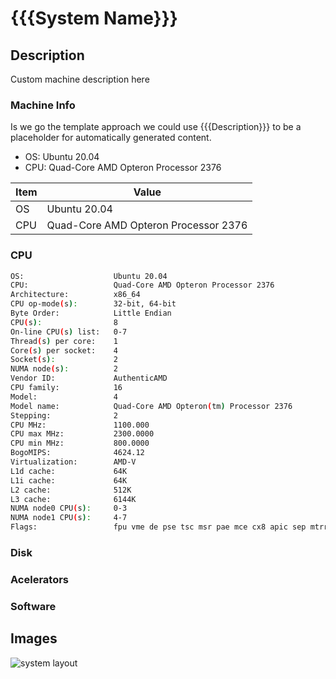 # {{{System Name}}}

## Description

Custom machine description here

### Machine Info

Is we go the template approach we could use 
{{{Description}}}
to be a placeholder for automatically generated content.

* OS: Ubuntu 20.04
* CPU: Quad-Core AMD Opteron Processor 2376

| Item | Value |
|------|-------|
| OS | Ubuntu 20.04 |
| CPU | Quad-Core AMD Opteron Processor 2376 |

### CPU

```bash
OS:                    Ubuntu 20.04
CPU:                   Quad-Core AMD Opteron Processor 2376
Architecture:          x86_64
CPU op-mode(s):        32-bit, 64-bit
Byte Order:            Little Endian
CPU(s):                8
On-line CPU(s) list:   0-7
Thread(s) per core:    1
Core(s) per socket:    4
Socket(s):             2
NUMA node(s):          2
Vendor ID:             AuthenticAMD
CPU family:            16
Model:                 4
Model name:            Quad-Core AMD Opteron(tm) Processor 2376
Stepping:              2
CPU MHz:               1100.000
CPU max MHz:           2300.0000
CPU min MHz:           800.0000
BogoMIPS:              4624.12
Virtualization:        AMD-V
L1d cache:             64K
L1i cache:             64K
L2 cache:              512K
L3 cache:              6144K
NUMA node0 CPU(s):     0-3
NUMA node1 CPU(s):     4-7
Flags:                 fpu vme de pse tsc msr pae mce cx8 apic sep mtrr pge mca cmov pat pse36 clflush mmx fxsr sse sse2 ht syscall nx mmxext fxsr_opt pdpe1gb rdtscp lm 3dnowext 3dnow constant_tsc rep_good nopl nonstop_tsc extd_apicid pni monitor cx16 popcnt lahf_lm cmp_legacy svm extapic cr8_legacy abm sse4a misalignsse 3dnowprefetch osvw ibs skinit wdt hw_pstate vmmcall npt lbrv svm_lock nrip_save
```

### Disk

### Acelerators

### Software

## Images

![system layout](../.gitbook/assets/20190621\_151129.jpg)